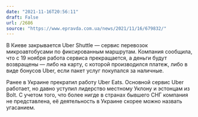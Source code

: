 ```yaml
---
date: "2021-11-16T20:56:11"
draft: False
url: /2686
source: "https://www.epravda.com.ua/news/2021/11/16/679832/"
---
```


В Киеве закрывается Uber Shuttle — сервис перевозок микроавтобусами по фиксированным маршрутам. Компания сообщила, что с 19 ноября работа сервиса прекращается, а деньги будут возвращены — либо на карту, с которой производился платеж, либо в виде бонусов Uber, если пакет услуг покупался за наличные.

Ранее в Украине прекратил работу Uber Eats. Основной сервис Uber работает, но давно уступил лидерство местному Уклону и эстонцам из Bolt. С учетом того, что более нигде в странах бывшего СНГ компания не представлена, её деятельность в Украине скорее можно назвать угасанием.
